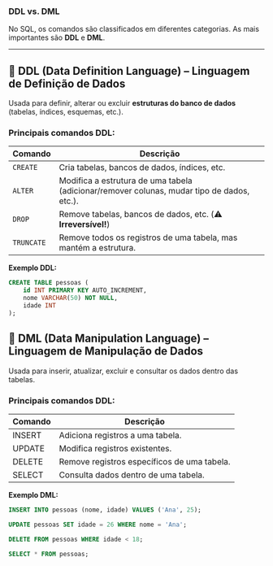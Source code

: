### **DDL vs. DML**  

No SQL, os comandos são classificados em diferentes categorias. As mais importantes são **DDL** e **DML**.  

---

## 🔹 **DDL (Data Definition Language) – Linguagem de Definição de Dados**  
Usada para definir, alterar ou excluir **estruturas do banco de dados** (tabelas, índices, esquemas, etc.).  

### **Principais comandos DDL**:  
| Comando | Descrição |
|---------|------------|
| `CREATE` | Cria tabelas, bancos de dados, índices, etc. |
| `ALTER` | Modifica a estrutura de uma tabela (adicionar/remover colunas, mudar tipo de dados, etc.). |
| `DROP` | Remove tabelas, bancos de dados, etc. (⚠️ **Irreversível!**) |
| `TRUNCATE` | Remove todos os registros de uma tabela, mas mantém a estrutura. |
  
 **Exemplo DDL:**  
```sql
CREATE TABLE pessoas (
    id INT PRIMARY KEY AUTO_INCREMENT,
    nome VARCHAR(50) NOT NULL,
    idade INT
);
```

##  🔹 **DML (Data Manipulation Language) – Linguagem de Manipulação de Dados**
Usada para inserir, atualizar, excluir e consultar os dados dentro das tabelas.

### **Principais comandos DDL**:  
| Comando | Descrição |
|---------|------------|
| INSERT | Adiciona registros a uma tabela. |
| UPDATE | Modifica registros existentes. |
| DELETE | Remove registros específicos de uma tabela. |
| SELECT | Consulta dados dentro de uma tabela. |

 **Exemplo DML:**  
```sql
INSERT INTO pessoas (nome, idade) VALUES ('Ana', 25);

UPDATE pessoas SET idade = 26 WHERE nome = 'Ana';

DELETE FROM pessoas WHERE idade < 18;

SELECT * FROM pessoas;
```